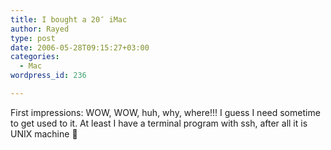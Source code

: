 ```yaml
---
title: I bought a 20″ iMac
author: Rayed
type: post
date: 2006-05-28T09:15:27+03:00
categories:
  - Mac
wordpress_id: 236

---
```

<p>First impressions: WOW, WOW, huh, why, where!!! I guess I need sometime to get used to it. At least I have a terminal program with ssh, after all it is UNIX machine 🙂</p>
